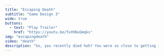 ```yaml
---
title: "Escaping Death"
subtitle: "Game Design 3"
wide: true
buttons:
  - text: "Play Trailer"
    href: "https://youtu.be/TuYKNuGmqks"
img: "escapingdeath"
video: "death"
description: "So, you recently died heh? You were so close to getting into heaven, but you must do one more thingbefore you get it. El Beelzebub’s minions are guarding the gates. Can you sneak past and find yourway?."
---
```


